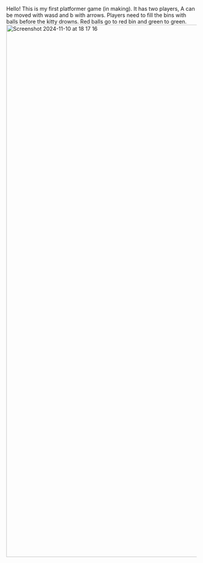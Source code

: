 Hello! This is my first platformer game (in making). It has two players, A can be moved with wasd and b with arrows.
Players need to fill the bins with balls before the kitty drowns. Red balls go to red bin and green to green. 
<img width="1410" alt="Screenshot 2024-11-10 at 18 17 16" src="https://github.com/user-attachments/assets/bb43255f-ed35-45ff-9369-2a46d9058e55">
